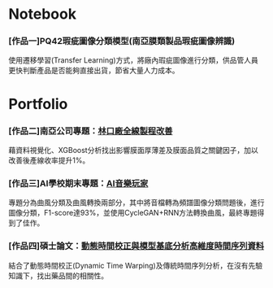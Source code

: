 # Notebook

### [作品一]PQ42瑕疵圖像分類模型(南亞膜類製品瑕疵圖像辨識)
使用遷移學習(Transfer Learning)方式，將廠內瑕疵圖像進行分類，供品管人員更快判斷產品是否能夠直接出貨，節省大量人力成本。

# Portfolio

### [作品二]南亞公司專題：[林口廠全線製程改善](https://drive.google.com/file/d/1ROl6MALf6Sxku-Aj_OPJ2KU6k0MUQe2r/view?usp=sharing)
藉資料視覺化、XGBoost分析找出影響膜面厚薄差及膜面品質之關鍵因子，加以改善後產線收率提升1%。

### [作品三]AI學校期末專題：[AI音樂玩家](https://drive.google.com/file/d/1sPHqI-rnp3VUAGXb4fgADCb9vLngHXTQ/view)
專題分為曲風分類及曲風轉換兩部分，其中將音檔轉為頻譜圖像分類問題後，進行圖像分類，F1-score達93%，並使用CycleGAN+RNN方法轉換曲風，最終專題得到了佳作。

### [作品四]碩士論文：[動態時間校正與模型基底分析高維度時間序列資料](https://drive.google.com/file/d/1OxEm_7tRPMPDGXQYrSfE0LfdG09pPCLf/view?usp=sharing)
結合了動態時間校正(Dynamic Time Warping)及傳統時間序列分析，在沒有先驗知識下，找出藥品間的相關性。
